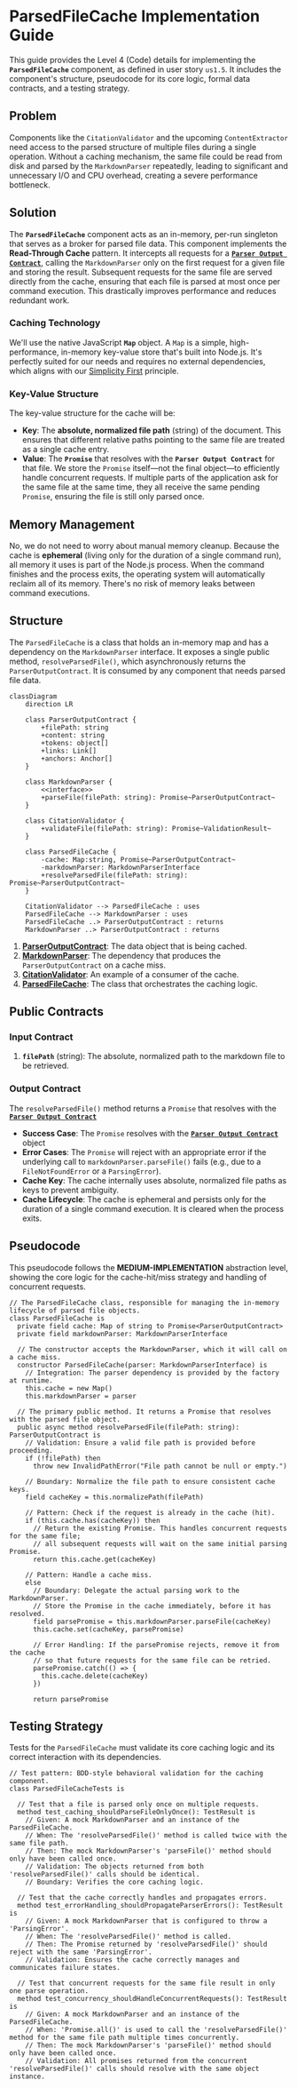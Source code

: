 # ParsedFileCache Implementation Guide

This guide provides the Level 4 (Code) details for implementing the **`ParsedFileCache`** component, as defined in user story `us1.5`. It includes the component's structure, pseudocode for its core logic, formal data contracts, and a testing strategy.

## Problem
Components like the `CitationValidator` and the upcoming `ContentExtractor` need access to the parsed structure of multiple files during a single operation. Without a caching mechanism, the same file could be read from disk and parsed by the `MarkdownParser` repeatedly, leading to significant and unnecessary I/O and CPU overhead, creating a severe performance bottleneck.

## Solution
The **`ParsedFileCache`** component acts as an in-memory, per-run singleton that serves as a broker for parsed file data. This component implements the **Read-Through Cache** pattern. It intercepts all requests for a [**`Parser Output Contract`**](Markdown%20Parser%20Implementation%20Guide.md#Data%20Contracts), calling the `MarkdownParser` only on the first request for a given file and storing the result. Subsequent requests for the same file are served directly from the cache, ensuring that each file is parsed at most once per command execution. This drastically improves performance and reduces redundant work.

### Caching Technology
We'll use the native JavaScript **`Map`** object. A `Map` is a simple, high-performance, in-memory key-value store that's built into Node.js. It's perfectly suited for our needs and requires no external dependencies, which aligns with our [Simplicity First](../../../../design-docs/Architecture%20Principles.md#^simplicity-first) principle.

### Key-Value Structure
The key-value structure for the cache will be:
- **Key**: The **absolute, normalized file path** (string) of the document. This ensures that different relative paths pointing to the same file are treated as a single cache entry.
- **Value**: The **`Promise`** that resolves with the **`Parser Output Contract`** for that file. We store the `Promise` itself—not the final object—to efficiently handle concurrent requests. If multiple parts of the application ask for the same file at the same time, they all receive the same pending `Promise`, ensuring the file is still only parsed once.

## Memory Management
No, we do not need to worry about manual memory cleanup. Because the cache is **ephemeral** (living only for the duration of a single command run), all memory it uses is part of the Node.js process. When the command finishes and the process exits, the operating system will automatically reclaim all of its memory. There's no risk of memory leaks between command executions.

## Structure

The `ParsedFileCache` is a class that holds an in-memory map and has a dependency on the `MarkdownParser` interface. It exposes a single public method, `resolveParsedFile()`, which asynchronously returns the `ParserOutputContract`. It is consumed by any component that needs parsed file data.

```mermaid
classDiagram
    direction LR

    class ParserOutputContract {
        +filePath: string
        +content: string
        +tokens: object[]
        +links: Link[]
        +anchors: Anchor[]
    }

    class MarkdownParser {
        <<interface>>
        +parseFile(filePath: string): Promise~ParserOutputContract~
    }
    
    class CitationValidator {
        +validateFile(filePath: string): Promise~ValidationResult~
    }

    class ParsedFileCache {
        -cache: Map:string, Promise~ParserOutputContract~
        -markdownParser: MarkdownParserInterface
        +resolveParsedFile(filePath: string): Promise~ParserOutputContract~
    }

    CitationValidator --> ParsedFileCache : uses
    ParsedFileCache --> MarkdownParser : uses
    ParsedFileCache ..> ParserOutputContract : returns
    MarkdownParser ..> ParserOutputContract : returns
```

1. [**ParserOutputContract**](Markdown%20Parser%20Implementation%20Guide.md#Data%20Contracts): The data object that is being cached.
2. [**MarkdownParser**](Markdown%20Parser%20Implementation%20Guide.md): The dependency that produces the `ParserOutputContract` on a cache miss.
3. [**CitationValidator**](CitationValidator%20Implementation%20Guide.md): An example of a consumer of the cache.
4. [**ParsedFileCache**](ParsedFileCache%20Implementation%20Guide.md): The class that orchestrates the caching logic.

## Public Contracts

### Input Contract
1. **`filePath`** (string): The absolute, normalized path to the markdown file to be retrieved.

### Output Contract
The `resolveParsedFile()` method returns a `Promise` that resolves with the **[`Parser Output Contract`](Markdown%20Parser%20Implementation%20Guide.md#Data%20Contracts)**
- **Success Case**: The `Promise` resolves with the **[`Parser Output Contract`](Markdown%20Parser%20Implementation%20Guide.md#Data%20Contracts)** object
- **Error Cases**: The `Promise` will reject with an appropriate error if the underlying call to `markdownParser.parseFile()` fails (e.g., due to a `FileNotFoundError` or a `ParsingError`).
- **Cache Key**: The cache internally uses absolute, normalized file paths as keys to prevent ambiguity.
- **Cache Lifecycle**: The cache is ephemeral and persists only for the duration of a single command execution. It is cleared when the process exits.

## Pseudocode

This pseudocode follows the **MEDIUM-IMPLEMENTATION** abstraction level, showing the core logic for the cache-hit/miss strategy and handling of concurrent requests.

```tsx
// The ParsedFileCache class, responsible for managing the in-memory lifecycle of parsed file objects.
class ParsedFileCache is
  private field cache: Map of string to Promise<ParserOutputContract>
  private field markdownParser: MarkdownParserInterface

  // The constructor accepts the MarkdownParser, which it will call on a cache miss.
  constructor ParsedFileCache(parser: MarkdownParserInterface) is
    // Integration: The parser dependency is provided by the factory at runtime.
    this.cache = new Map()
    this.markdownParser = parser

  // The primary public method. It returns a Promise that resolves with the parsed file object.
  public async method resolveParsedFile(filePath: string): ParserOutputContract is
    // Validation: Ensure a valid file path is provided before proceeding.
    if (!filePath) then
      throw new InvalidPathError("File path cannot be null or empty.")

    // Boundary: Normalize the file path to ensure consistent cache keys.
    field cacheKey = this.normalizePath(filePath)

    // Pattern: Check if the request is already in the cache (hit).
    if (this.cache.has(cacheKey)) then
      // Return the existing Promise. This handles concurrent requests for the same file;
      // all subsequent requests will wait on the same initial parsing Promise.
      return this.cache.get(cacheKey)

    // Pattern: Handle a cache miss.
    else
      // Boundary: Delegate the actual parsing work to the MarkdownParser.
      // Store the Promise in the cache immediately, before it has resolved.
      field parsePromise = this.markdownParser.parseFile(cacheKey)
      this.cache.set(cacheKey, parsePromise)
      
      // Error Handling: If the parsePromise rejects, remove it from the cache
      // so that future requests for the same file can be retried.
      parsePromise.catch(() => {
        this.cache.delete(cacheKey)
      })

      return parsePromise
```

## Testing Strategy

Tests for the `ParsedFileCache` must validate its core caching logic and its correct interaction with its dependencies.

```tsx
// Test pattern: BDD-style behavioral validation for the caching component.
class ParsedFileCacheTests is

  // Test that a file is parsed only once on multiple requests.
  method test_caching_shouldParseFileOnlyOnce(): TestResult is
    // Given: A mock MarkdownParser and an instance of the ParsedFileCache.
    // When: The 'resolveParsedFile()' method is called twice with the same file path.
    // Then: The mock MarkdownParser's 'parseFile()' method should only have been called once.
    // Validation: The objects returned from both 'resolveParsedFile()' calls should be identical.
    // Boundary: Verifies the core caching logic.
  
  // Test that the cache correctly handles and propagates errors.
  method test_errorHandling_shouldPropagateParserErrors(): TestResult is
    // Given: A mock MarkdownParser that is configured to throw a 'ParsingError'.
    // When: The 'resolveParsedFile()' method is called.
    // Then: The Promise returned by 'resolveParsedFile()' should reject with the same 'ParsingError'.
    // Validation: Ensures the cache correctly manages and communicates failure states.
    
  // Test that concurrent requests for the same file result in only one parse operation.
  method test_concurrency_shouldHandleConcurrentRequests(): TestResult is
    // Given: A mock MarkdownParser and an instance of the ParsedFileCache.
    // When: 'Promise.all()' is used to call the 'resolveParsedFile()' method for the same file path multiple times concurrently.
    // Then: The mock MarkdownParser's 'parseFile()' method should only have been called once.
    // Validation: All promises returned from the concurrent 'resolveParsedFile()' calls should resolve with the same object instance.
```
